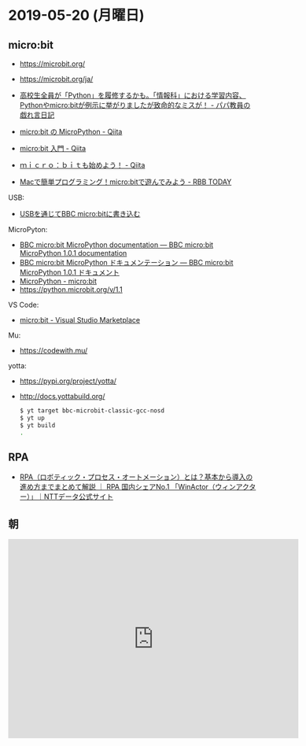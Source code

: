 # 2019-05-20 (月曜日)

## micro:bit

- https://microbit.org/
- https://microbit.org/ja/


- [高校生全員が「Python」を履修するかも。「情報科」における学習内容、Pythonやmicro:bitが例示に挙がりましたが致命的なミスが！ - パパ教員の戯れ言日記](https://blog.edunote.jp/entry/2019/05/20/050000)
- [micro:bit の MicroPython - Qiita](https://qiita.com/inachi/items/903bb988e23a7ef83ca7)
- [micro:bit 入門 - Qiita](https://qiita.com/M01tyan/items/22bf56bc21e91fd9db51)
- [ｍｉｃｒｏ：ｂｉｔも始めよう！ - Qiita](https://qiita.com/akbrobot/items/ba055c8c1a29fbbe9505)
- [Macで簡単プログラミング！micro:bitで遊んでみよう - RBB TODAY](https://www.rbbtoday.com/article/2018/04/13/159769.html)

USB:

- [USBを通じてBBC micro:bitに書き込む](https://microbit.org/ja/guide/hardware/usb/)

MicroPyton:

- [BBC micro:bit MicroPython documentation — BBC micro:bit MicroPython 1.0.1 documentation](https://microbit-micropython.readthedocs.io/en/latest/)
- [BBC micro:bit MicroPython ドキュメンテーション — BBC micro:bit MicroPython 1.0.1 ドキュメント](https://microbit-micropython.readthedocs.io/ja/latest/)
- [MicroPython - micro:bit](https://microbit.org/guide/python/)
- https://python.microbit.org/v/1.1

VS Code:

- [micro:bit - Visual Studio Marketplace](https://marketplace.visualstudio.com/items?itemName=PhonicCanine.micro-bit)

Mu:

- https://codewith.mu/

yotta:

- https://pypi.org/project/yotta/
- http://docs.yottabuild.org/

    ~~~bash
    $ yt target bbc-microbit-classic-gcc-nosd
    $ yt up
    $ yt build
    .
    ~~~
    
## RPA

- [RPA（ロボティック・プロセス・オートメーション）とは？基本から導入の進め方までまとめて解説 ｜ RPA 国内シェアNo.1 「WinActor（ウィンアクター）」｜NTTデータ公式サイト](https://winactor.com/column/about_rpa)


## 朝

<iframe height='405' width='590' frameborder='0' allowtransparency='true' scrolling='no' src='https://www.strava.com/activities/2381826830/embed/5c86ba08d0084462fb4c35e38348eae09d997923'></iframe>

